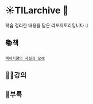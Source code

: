 # ☀️TILarchive 🌃

학습 정리한 내용을 담은 리포지토리입니다 :)



## 📚책
[`객체지향의 사실과 오해`](https://github.com/Limdae94/TILarchive/tree/main/books/TheEssenceOfObjectOrientation)



## 👨‍🏫강의




## 🐝부록